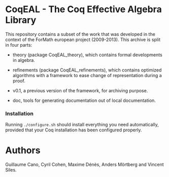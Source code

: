 CoqEAL - The Coq Effective Algebra Library
==========================================

This repository contains a subset of the work that was developed in
the context of the ForMath european project (2009-2013).
This archive is split in four parts:

- theory (package  CoqEAL_theory), which contains  formal developments
  in algebra.

- refinements (package  CoqEAL_refinements), which  contains optimized
  algorithms with a framework to  ease change of representation during
  a proof.

- v0.1, a previous version of the framework, for archiving purpose.

- doc, tools for generating documentation out of local documentation.


### Installation

Running `./configure.sh` should install everything you need automatically,
provided that your Coq installation has been configured properly.


Authors
=======

Guillaume Cano,  Cyril Cohen,  Maxime Dénès, Anders  Mörtberg and Vincent
Siles.
